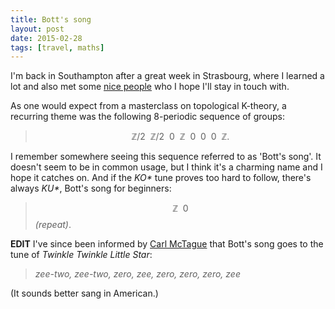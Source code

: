 ```yaml
---
title: Bott's song
layout: post
date: 2015-02-28
tags: [travel, maths]
---
```


I'm back in Southampton after a great week in Strasbourg, where I learned a lot
and also met some
<a href="/assets/img/posts/2015-02-28/Strasbourg_pals.jpg" data-lightbox="strasbourg">
nice people</a> who I hope I'll stay in touch with.

As one would expect from a masterclass on topological K-theory, a recurring
theme was the following 8-periodic sequence of groups:<br>

> $$  \mathbb{Z} / 2 \ \ \mathbb{Z} / 2 \ \ 0 \ \ \mathbb{Z} \ \ 0 \ \ 0 \ \ 0 \ \ \mathbb{Z}. $$

I remember somewhere seeing this sequence referred to as 'Bott's song'.
It doesn't seem to be in common usage, but I think it's a charming name and I
hope it catches on. And if the *KO\** tune proves too hard to follow,
there's always *KU\**, Bott's song for beginners: <br>
> $$ \mathbb{Z} \ \ 0 $$ *(repeat)*.

**EDIT** I've since been informed by
[Carl McTague](http://www.mctague.org/carl/) that Bott's song goes to the
tune of *Twinkle Twinkle Little Star*:

> *zee-two, zee-two, zero, zee, zero, zero, zero, zee*

(It sounds better sang in American.)
